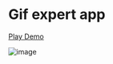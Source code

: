 # Gif expert app

<a href="https://imrlopezag.github.io/Gif-expert-app" target="_blank">Play Demo</a>


![image](https://user-images.githubusercontent.com/88790737/209253889-82eab51b-c097-4f2b-acac-7b5bb2338b09.png)
